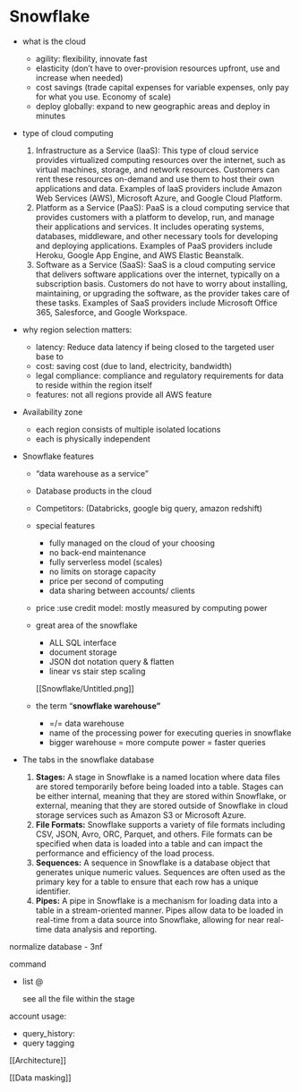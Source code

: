 # Snowflake

- what is the cloud
    - agility: flexibility, innovate fast
    - elasticity (don’t have to over-provision resources upfront, use and increase when needed)
    - cost savings (trade capital expenses for variable expenses, only pay for what you use. Economy of scale)
    - deploy globally: expand to new geographic areas and deploy in minutes
- type of cloud computing
    1. Infrastructure as a Service (IaaS): This type of cloud service provides virtualized computing resources over the internet, such as virtual machines, storage, and network resources. Customers can rent these resources on-demand and use them to host their own applications and data. Examples of IaaS providers include Amazon Web Services (AWS), Microsoft Azure, and Google Cloud Platform.
    2. Platform as a Service (PaaS): PaaS is a cloud computing service that provides customers with a platform to develop, run, and manage their applications and services. It includes operating systems, databases, middleware, and other necessary tools for developing and deploying applications. Examples of PaaS providers include Heroku, Google App Engine, and AWS Elastic Beanstalk.
    3. Software as a Service (SaaS): SaaS is a cloud computing service that delivers software applications over the internet, typically on a subscription basis. Customers do not have to worry about installing, maintaining, or upgrading the software, as the provider takes care of these tasks. Examples of SaaS providers include Microsoft Office 365, Salesforce, and Google Workspace.
- why region selection matters:
    - latency: Reduce data latency if being closed to the targeted user base to
    - cost: saving cost (due to land, electricity, bandwidth)
    - legal compliance: compliance and regulatory requirements for data to reside within the region itself
    - features: not all regions provide all AWS feature
- Availability zone
    - each region consists of multiple isolated locations
    - each is physically independent

- Snowflake features
    - “data warehouse as a service”
    - Database products in the cloud
    - Competitors: (Databricks, google big query, amazon redshift)
    - special features
        - fully managed on the cloud of your choosing
        - no back-end maintenance
        - fully serverless model (scales)
        - no limits on storage capacity
        - price per second of computing
        - data sharing between accounts/ clients
    - price :use credit model: mostly measured by computing power
    - great area of the snowflake
        - ALL SQL interface
        - document storage
        - JSON dot notation query & flatten
        - linear vs stair step scaling

        [[Snowflake/Untitled.png]]

    - the term “**snowflake warehouse”**
        - =/= data warehouse
        - name of the processing power for executing queries in snowflake
        - bigger warehouse = more compute power = faster queries
- The tabs in the snowflake database
    1. **Stages:** A stage in Snowflake is a named location where data files are stored temporarily before being loaded into a table. Stages can be either internal, meaning that they are stored within Snowflake, or external, meaning that they are stored outside of Snowflake in cloud storage services such as Amazon S3 or Microsoft Azure.
    2. **File Formats:** Snowflake supports a variety of file formats including CSV, JSON, Avro, ORC, Parquet, and others. File formats can be specified when data is loaded into a table and can impact the performance and efficiency of the load process.
    3. **Sequences:** A sequence in Snowflake is a database object that generates unique numeric values. Sequences are often used as the primary key for a table to ensure that each row has a unique identifier.
    4. **Pipes:** A pipe in Snowflake is a mechanism for loading data into a table in a stream-oriented manner. Pipes allow data to be loaded in real-time from a data source into Snowflake, allowing for near real-time data analysis and reporting.

normalize database - 3nf

command

- list @<name of the stage>

    see all the file within the stage


account usage:

- query_history:
- query tagging

[[Architecture]]

[[Data masking]]

